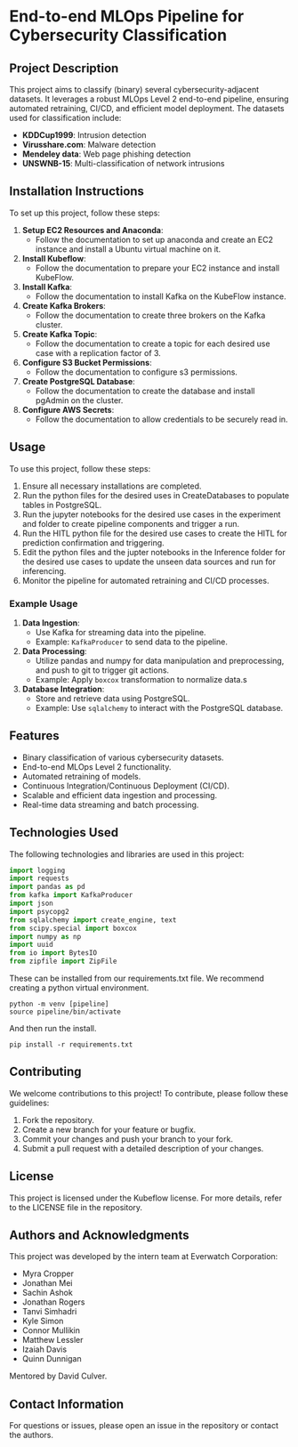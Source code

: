 # End-to-end MLOps Pipeline for Cybersecurity Classification

## Project Description
This project aims to classify (binary) several cybersecurity-adjacent datasets. It leverages a robust MLOps Level 2 end-to-end pipeline, ensuring automated retraining, CI/CD, and efficient model deployment. The datasets used for classification include:
- **KDDCup1999**: Intrusion detection
- **Virusshare.com**: Malware detection
- **Mendeley data**: Web page phishing detection
- **UNSWNB-15**: Multi-classification of network intrusions

## Installation Instructions
To set up this project, follow these steps:

1. **Setup EC2 Resources and Anaconda**:
   - Follow the documentation to set up anaconda and create an EC2 instance and install a Ubuntu virtual machine on it.
1. **Install Kubeflow**:
   - Follow the documentation to prepare your EC2 instance and install KubeFlow.
2. **Install Kafka**:
   - Follow the documentation to install Kafka on the KubeFlow instance.
3. **Create Kafka Brokers**:
   - Follow the documentation to create three brokers on the Kafka cluster.
4. **Create Kafka Topic**:
   - Follow the documentation to create a topic for each desired use case with a replication factor of 3.
5. **Configure S3 Bucket Permissions**:
   - Follow the documentation to configure s3 permissions.
6. **Create PostgreSQL Database**:
   - Follow the documentation to create the database and install pgAdmin on the cluster.
7. **Configure AWS Secrets**:
   - Follow the documentation to allow credentials to be securely read in.

## Usage
To use this project, follow these steps:

1. Ensure all necessary installations are completed.
2. Run the python files for the desired uses in CreateDatabases to populate tables in PostgreSQL.
3. Run the jupyter notebooks for the desired use cases in the experiment and folder to create pipeline components and trigger a run.
4. Run the HITL python file for the desired use cases to create the HITL for prediction confirmation and triggering.
5. Edit the python files and the jupter notebooks in the Inference folder for the desired use cases to update the unseen data sources and run for inferencing.
6. Monitor the pipeline for automated retraining and CI/CD processes.

### Example Usage
1. **Data Ingestion**:
   - Use Kafka for streaming data into the pipeline.
   - Example: `KafkaProducer` to send data to the pipeline.
2. **Data Processing**:
   - Utilize pandas and numpy for data manipulation and preprocessing, and push to git to trigger git actions.
   - Example: Apply `boxcox` transformation to normalize data.s
4. **Database Integration**:
   - Store and retrieve data using PostgreSQL.
   - Example: Use `sqlalchemy` to interact with the PostgreSQL database.

## Features
- Binary classification of various cybersecurity datasets.
- End-to-end MLOps Level 2 functionality.
- Automated retraining of models.
- Continuous Integration/Continuous Deployment (CI/CD).
- Scalable and efficient data ingestion and processing.
- Real-time data streaming and batch processing.

## Technologies Used
The following technologies and libraries are used in this project:
```python
import logging
import requests
import pandas as pd
from kafka import KafkaProducer
import json
import psycopg2
from sqlalchemy import create_engine, text
from scipy.special import boxcox
import numpy as np
import uuid
from io import BytesIO
from zipfile import ZipFile
```
These can be installed from our requirements.txt file.
We recommend creating a python virtual environment.
```
python -m venv [pipeline]
source pipeline/bin/activate
```
And then run the install. 
```
pip install -r requirements.txt
```




## Contributing
We welcome contributions to this project! To contribute, please follow these guidelines:

1. Fork the repository.
2. Create a new branch for your feature or bugfix.
3. Commit your changes and push your branch to your fork.
4. Submit a pull request with a detailed description of your changes.

## License
This project is licensed under the Kubeflow license. For more details, refer to the LICENSE file in the repository.

## Authors and Acknowledgments
This project was developed by the intern team at Everwatch Corporation:

- Myra Cropper
- Jonathan Mei
- Sachin Ashok
- Jonathan Rogers
- Tanvi Simhadri
- Kyle Simon
- Connor Mullikin
- Matthew Lessler
- Izaiah Davis
- Quinn Dunnigan

Mentored by David Culver.

## Contact Information
For questions or issues, please open an issue in the repository or contact the authors.
